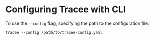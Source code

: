 # Configuring Tracee with CLI

To use the `--config` flag, specifying the path to the configuration file:

```console
tracee --config /path/to/tracee-config.yaml
```
